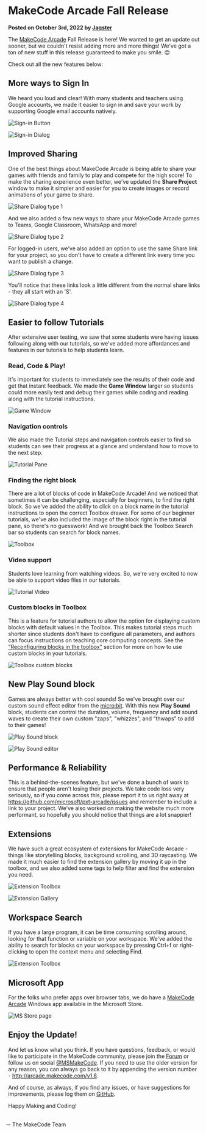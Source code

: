 # MakeCode Arcade Fall Release

**Posted on October 3rd, 2022 by [Jaqster](https://github.com/jaqster)**

The [MakeCode Arcade](https://arcade.makecode.com) Fall Release is here! We wanted to get an update out sooner, but we couldn't resist adding more and more things! We've got a ton of new stuff in this release guaranteed to make you smile. 😊

Check out all the new features below:

## More ways to Sign In

We heard you loud and clear! With many students and teachers using Google accounts, we made it easier to sign in and save your work by supporting Google email accounts natively.

![Sign-in Button](/static/blog/arcade/fall-release-2022/sign-in-button.png)

![Sign-in Dialog](/static/blog/arcade/fall-release-2022/sign-in-dialog.png)

## Improved Sharing

One of the best things about MakeCode Arcade is being able to share your games with friends and family to play and compete for the high score! To make the sharing experience even better, we've updated the **Share Project** window to make it simpler and easier for you to create images or record animations of your game to share.

![Share Dialog type 1](/static/blog/arcade/fall-release-2022/share-dialog1.png)

And we also added a few new ways to share your MakeCode Arcade games to Teams, Google Classroom, WhatsApp and more!

![Share Dialog type 2](/static/blog/arcade/fall-release-2022/share-dialog2.png)

For logged-in users, we've also added an option to use the same Share link for your project, so you don't have to create a different link every time you want to publish a change.

![Share Dialog type 3](/static/blog/arcade/fall-release-2022/share-dialog3.png)

You'll notice that these links look a little different from the normal share links - they all start with an 'S'.

![Share Dialog type 4](/static/blog/arcade/fall-release-2022/share-dialog4.png)

## Easier to follow Tutorials

After extensive user testing, we saw that some students were having issues following along with our tutorials, so we've added more affordances and features in our tutorials to help students learn.

### Read, Code & Play!

It's important for students to immediately see the results of their code and get that instant feedback. We made the **Game Window** larger so students could more easily test and debug their games while coding and reading along with the tutorial instructions.

![Game Window](/static/blog/arcade/fall-release-2022/game-window.png)

### Navigation controls

We also made the Tutorial steps and navigation controls easier to find so students can see their progress at a glance and understand how to move to the next step.

![Tutorial Pane](/static/blog/arcade/fall-release-2022/tutorial-pane.png)

### Finding the right block

There are a lot of blocks of code in MakeCode Arcade! And we noticed that sometimes it can be challenging, especially for beginners, to find the right block. So we've added the ability to click on a block name in the tutorial instructions to open the correct Toolbox drawer. For some of our beginner tutorials, we've also included the image of the block right in the tutorial pane, so there's no guesswork! And we brought back the Toolbox Search bar so students can search for block names.

![Toolbox](/static/blog/arcade/fall-release-2022/toolbox.png)

### Video support

Students love learning from watching videos. So, we're very excited to now be able to support video files in our tutorials.

![Tutorial Video](/static/blog/arcade/fall-release-2022/tutorial-video.png)

### Custom blocks in Toolbox

This is a feature for tutorial authors to allow the option for displaying custom blocks with default values in the Toolbox. This makes tutorial steps much shorter since students don't have to configure all parameters, and authors can focus instructions on teaching core computing concepts. See the ["Reconfiguring blocks in the toolbox"](https://makecode.com/writing-docs/tutorials/basics) section for more on how to use custom blocks in your tutorials.

![Toolbox custom blocks](/static/blog/arcade/fall-release-2022/toolbox-custom-blocks.png)

## New Play Sound block

Games are always better with cool sounds! So we've brought over our custom sound effect editor from the [micro:bit](http://makecode.microbit.org). With this new **Play Sound** block, students can control the duration, volume, frequency and add sound waves to create their own custom "zaps", "whizzes", and "thwaps" to add to their games!

![Play Sound block](/static/blog/arcade/fall-release-2022/play-sound-block.png)

![Play Sound editor](/static/blog/arcade/fall-release-2022/play-sound-editor.png)

## Performance & Reliability

This is a behind-the-scenes feature, but we've done a bunch of work to ensure that people aren't losing their projects. We take code loss very seriously, so if you come across this, please report it to us right away at https://github.com/microsoft/pxt-arcade/issues and remember to include a link to your project. We've also worked on making the website much more performant, so hopefully you should notice that things are a lot snappier!

## Extensions

We have such a great ecosystem of extensions for MakeCode Arcade - things like storytelling blocks, background scrolling, and 3D raycasting. We made it much easier to find the extension gallery by moving it up in the toolbox, and we also added some tags to help filter and find the extension you need.

![Extension Toolbox](/static/blog/arcade/fall-release-2022/extension-toolbox.png)

![Extension Gallery](/static/blog/arcade/fall-release-2022/extension-gallery.gif)

## Workspace Search

If you have a large program, it can be time consuming scrolling around, looking for that function or variable on your workspace. We've added the ability to search for blocks on your workspace by pressing Ctrl+f or right-clicking to open the context menu and selecting Find.

![Extension Toolbox](/static/blog/arcade/fall-release-2022/workspace-search.png)

## Microsoft App

For the folks who prefer apps over browser tabs, we do have a [MakeCode Arcade](https://apps.microsoft.com/store/detail/makecode-arcade/9NWH29B68GTH) Windows app available in the Microsoft Store.

![MS Store page](/static/blog/arcade/fall-release-2022/ms-store.png)

## Enjoy the Update!

And let us know what you think. If you have questions, feedback, or would like to participate in the MakeCode community, please join the [Forum](https://forum.makecode.com) or follow us on social [@MSMakeCode](https://twitter.com/MSMakeCode). If you need to use the older version for any reason, you can always go back to it by appending the version number - http://arcade.makecode.com/v1.8.

And of course, as always, if you find any issues, or have suggestions for improvements, please log them on [GitHub](https://github.com/microsoft/pxt-arcade/issues).

Happy Making and Coding!

<br/>
̶- The MakeCode Team